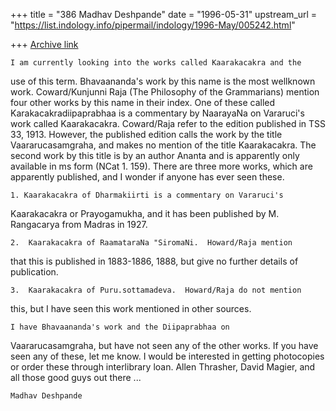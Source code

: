 +++
title = "386 Madhav Deshpande"
date = "1996-05-31"
upstream_url = "https://list.indology.info/pipermail/indology/1996-May/005242.html"

+++
[Archive link](https://list.indology.info/pipermail/indology/1996-May/005242.html)


	I am currently looking into the works called Kaarakacakra and the
use of this term.  Bhavaananda's work by this name is the most wellknown
work.  Coward/Kunjunni Raja (The Philosophy of the Grammarians) mention
four other works by this name in their index.  One of these called
Karakacakradiipaprabhaa is a commentary by NaarayaNa on Vararuci's work
called Kaarakacakra.  Coward/Raja refer to the edition published in TSS
33, 1913.  However, the published edition calls the work by the title
Vaararucasamgraha, and makes no mention of the title Kaarakacakra.  The
second work by this title is by an author Ananta and is apparently only
available in ms form (NCat 1. 159).  There are three more works, which are
apparently published, and I wonder if anyone has ever seen these. 

	1. Kaarakacakra of Dharmakiirti is a commentary on Vararuci's 
Kaarakacakra or Prayogamukha, and it has been published by M. Rangacarya 
from Madras in 1927.

	2.  Kaarakacakra of RaamataraNa "SiromaNi.  Howard/Raja mention 
that this is published in 1883-1886, 1888, but give no further details of 
publication.

	3.  Kaarakacakra of Puru.sottamadeva.  Howard/Raja do not mention 
this, but I have seen this work mentioned in other sources.

	I have Bhavaananda's work and the Diipaprabhaa on 
Vaararucasamgraha, but have not seen any of the other works.  If you have 
seen any of these, let me know.  I would be interested in getting 
photocopies or order these through interlibrary loan.  Allen Thrasher, 
David Magier, and all those good guys out there ...

	Madhav Deshpande





